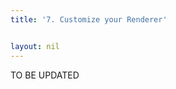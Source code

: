 ```yaml
---
title: '7. Customize your Renderer'


layout: nil
---
```


TO BE UPDATED 

<!-- Depending on the size of your screen or how your device is used, you might want to make changes in your screen's display behavior.  Navigate to the following folder in your File Manager: `/home/pi/avs-device-sdk/GUI/js/src/components` 

Right click on the file **apmlRenderer.tsx** and open it with a text editor.

![code](../assets/renderChange.png)

Scroll down to where you see `Theme:ColorScheme.LIGHT` and change it to `Theme:ColorScheme.DARK` - then save and close.  

If you aren't able to save, it may be an ownership issue, you can type the following into the terminal to fix it:
```
sudo chown -R pi:pi /home/pi
```

You will need to rebuild the GUI/js
```
cd /home/pi/avs-device-sdk/GUI/js/src/
npm run-script build
```

Now, refresh your browser and ask for the weather again!  It should look different - better for low-light environments.

You can also try modifying the shape or screen size and see how the Smart Screen SDK makes it easy to optimize for your unique product capabilities.  
 -->

